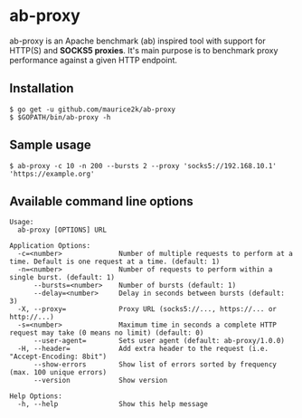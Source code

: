 # ab-proxy

ab-proxy is an Apache benchmark (ab) inspired tool with support for HTTP(S) and **SOCKS5 proxies**. It's main purpose is to benchmark proxy performance against a given HTTP endpoint.

## Installation
```
$ go get -u github.com/maurice2k/ab-proxy
$ $GOPATH/bin/ab-proxy -h
```

## Sample usage
```
$ ab-proxy -c 10 -n 200 --bursts 2 --proxy 'socks5://192.168.10.1' 'https://example.org'
```

## Available command line options
```
Usage:
  ab-proxy [OPTIONS] URL

Application Options:
  -c=<number>              Number of multiple requests to perform at a time. Default is one request at a time. (default: 1)
  -n=<number>              Number of requests to perform within a single burst. (default: 1)
      --bursts=<number>    Number of bursts (default: 1)
      --delay=<number>     Delay in seconds between bursts (default: 3)
  -X, --proxy=             Proxy URL (socks5://..., https://... or http://...)
  -s=<number>              Maximum time in seconds a complete HTTP request may take (0 means no limit) (default: 0)
      --user-agent=        Sets user agent (default: ab-proxy/1.0.0)
  -H, --header=            Add extra header to the request (i.e. "Accept-Encoding: 8bit")
      --show-errors        Show list of errors sorted by frequency (max. 100 unique errors)
      --version            Show version

Help Options:
  -h, --help               Show this help message
```
